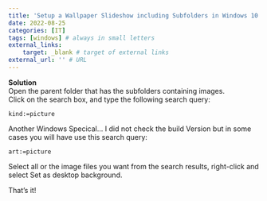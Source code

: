 ```yaml
---
title: 'Setup a Wallpaper Slideshow including Subfolders in Windows 10' # Title
date: 2022-08-25
categories: [IT] 
tags: [windows] # always in small letters
external_links:
    target: _blank # target of external links
external_url: '' # URL
---
```

**Solution** \
Open the parent folder that has the subfolders containing images. \
Click on the search box, and type the following search query: 
```
kind:=picture
```
Another Windows Specical... I did not check the build Version but in some cases you will have use this search query:
```
art:=picture
```
Select all or the image files you want from the search results, right-click and select Set as desktop background.

That’s it!